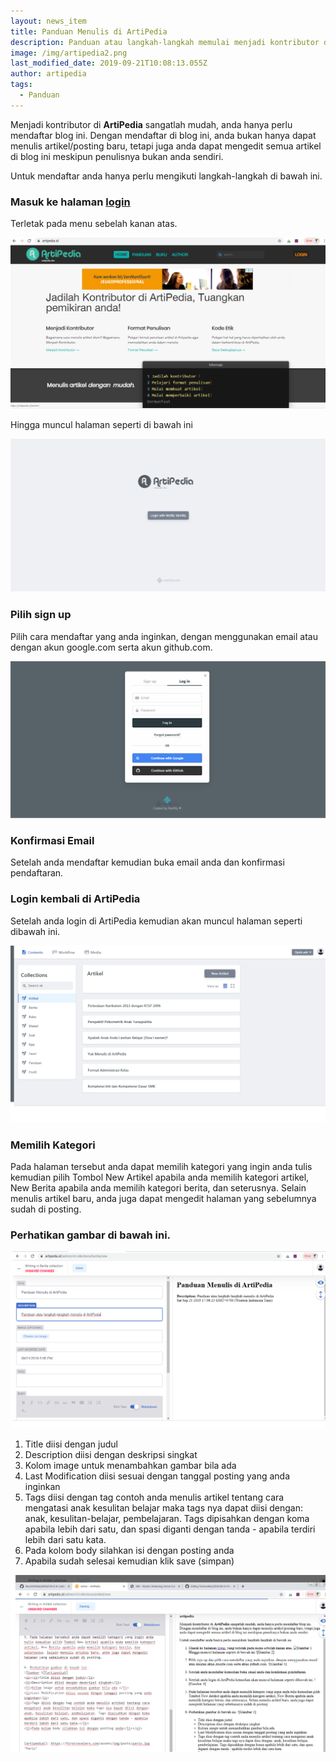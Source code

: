 ```yaml
---
layout: news_item
title: Panduan Menulis di ArtiPedia
description: Panduan atau langkah-langkah memulai menjadi kontributor di ArtiPeda.id
image: /img/artipedia2.png
last_modified_date: 2019-09-21T10:08:13.055Z
author: artipedia
tags:
  - Panduan
---
```

Menjadi kontributor di **ArtiPedia** sangatlah mudah, anda hanya perlu mendaftar blog ini. Dengan mendaftar di blog ini, anda bukan hanya dapat menulis artikel/posting baru, tetapi juga anda dapat mengedit semua artikel di blog ini meskipun penulisnya bukan anda sendiri.

Untuk mendaftar anda hanya perlu mengikuti langkah-langkah di bawah ini.

### Masuk ke halaman [login](/admin "login")
Terletak pada menu sebelah kanan atas.

![Gambar 1][artipedia1]

Hingga muncul halaman seperti di bawah ini

![Gambar 2][artipedia2]

### Pilih sign up
Pilih cara mendaftar yang anda inginkan, dengan menggunakan email atau dengan akun google.com serta akun github.com.

![Gambar 3][artipedia3]

### Konfirmasi Email
Setelah anda mendaftar kemudian buka email anda dan konfirmasi pendaftaran.
### Login kembali di ArtiPedia
Setelah anda login di ArtiPedia kemudian akan muncul halaman seperti dibawah ini.

![Gambar 4][artipedia4]

### Memilih Kategori
Pada halaman tersebut anda dapat memilih kategori yang ingin anda tulis kemudian pilih Tombol New Artikel apabila anda memilih kategori artikel, New Berita apabila anda memilih kategori berita, dan seterusnya. Selain menulis artikel baru, anda juga dapat mengedit halaman yang sebelumnya sudah di posting. 

### Perhatikan gambar di bawah ini.

![Gambar 5][artipedia5]  

<ol><li>Title diisi dengan judul</li>
<li>Description diisi dengan deskripsi singkat</li>
<li>Kolom image untuk menambahkan gambar bila ada </li>
<li>Last Modification diisi sesuai dengan tanggal posting yang anda inginkan</li>
<li>Tags diisi dengan tag contoh anda menulis artikel tentang cara mengatasi anak kesulitan belajar maka tags nya dapat diisi dengan: anak, kesulitan-belajar, pembelajaran. Tags dipisahkan dengan koma apabila lebih dari satu, dan spasi diganti dengan tanda - apabila terdiri lebih dari satu kata.</li>
<li>Pada kolom body silahkan isi dengan posting anda</li>
<li>Apabila sudah selesai kemudian klik save (simpan)</li>
</ol>

![Gambar 8][artipedia8]  

[artipedia1]: /img/artipedia1.png
[artipedia2]: /img/artipedia2.png
[artipedia3]: /img/artipedia3.png
[artipedia4]: /img/artipedia4.png
[artipedia5]: /img/artipedia5.png
[artipedia6]: /img/artipedia6.png
[artipedia7]: /img/artipedia7.png
[artipedia8]: /img/artipedia8.png
